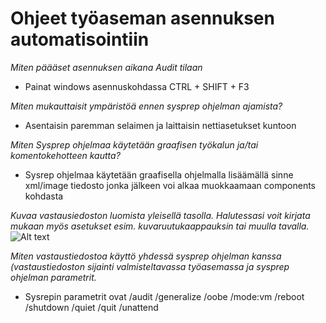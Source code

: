 # Ohjeet työaseman asennuksen automatisointiin
_Miten päääset asennuksen aikana Audit tilaan_
* Painat windows asennuskohdassa CTRL + SHIFT + F3

_Miten mukauttaisit ympäristöä ennen sysprep ohjelman ajamista?_
* Asentaisin paremman selaimen ja laittaisin nettiasetukset kuntoon

_Miten Sysprep ohjelmaa käytetään graafisen työkalun ja/tai komentokehotteen kautta?_
* Sysrep ohjelmaa käytetään graafisella ohjelmalla lisäämällä sinne xml/image tiedosto jonka jälkeen voi alkaa muokkaamaan components kohdasta

_Kuvaa vastausiedoston luomista yleisellä tasolla. Halutessasi voit kirjata mukaan myös asetukset esim. kuvaruutukaappauksin tai muulla tavalla._
![Alt text](https://www.petenetlive.com/KB/Media/0000490/00001s.jpg "a title")

_Miten vastaustiedostoa käyttö yhdessä sysprep ohjelman kanssa (vastaustiedoston sijainti valmisteltavassa työasemassa ja sysprep ohjelman parametrit._
* Sysrepin parametrit ovat /audit /generalize /oobe /mode:vm /reboot /shutdown /quiet /quit /unattend







